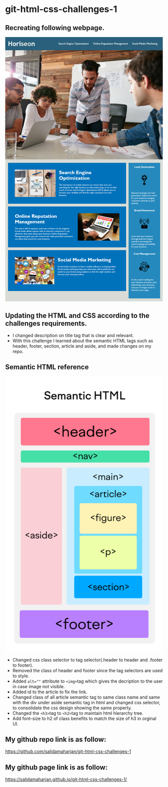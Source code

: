# git-html-css-challenges-1

## Recreating following webpage.
![image of webpage given in develop folder](assets/images/01-html-css-git-homework-demo.png)

## Updating the HTML and CSS according to the challenges requirements.

* I changed description on title tag that is clear and relevant.
* With this challenge I learned about the semantic HTML tags such as header, footer, section, article and aside, and made changes on my repo.
## Semantic HTML reference
![image of semantic HTML diagram](assets/images/semantic-html.png)

* Changed css class selector to tag selector(.header to header and .footer to footer).
* Removed the class of header and footer since the tag selectors are used to style.
* Added `alt=""` attribute to `<img>`tag which gives the decription to the user in case image not visible.
* Added id to the article to fix the link.
* Changed class of all article semantic tag to same class name and same with the div under aside semantic tag in html and changed css selector, to consolidate the css design showing the same property.
* Changed the `<h3>`tag to `<h2>`tag to maintain html hierarchy tree.
* Add font-size to h2 of class benefits to match the size of h3 in orginal UI.


## My github repo link is as follow:
https://github.com/salidamaharjan/git-html-css-challenges-1

## My github page link is as follow:
https://salidamaharjan.github.io/git-html-css-challenges-1/

